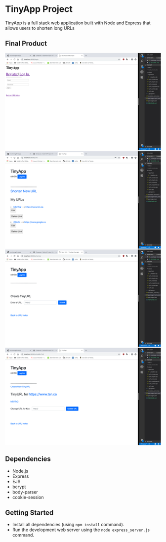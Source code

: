 # TinyApp Project

TinyApp is a full stack web application built with Node and Express that allows users to shorten long URLs 

## Final Product

!['login-page'](https://github.com/vnctwong/tinyApp/blob/master/docs/login-page.png?raw=true)
!['user-home-page'](https://github.com/vnctwong/tinyApp/blob/master/docs/user-home-page.png?raw=true)
!['create-url-page'](https://github.com/vnctwong/tinyApp/blob/master/docs/create-url-page.png?raw=true)
!['url-page](https://github.com/vnctwong/tinyApp/blob/master/docs/url-page.png?raw=true)

## Dependencies

- Node.js
- Express
- EJS
- bcrypt
- body-parser
- cookie-session

## Getting Started

- Install all dependencies (using `npm install` command).
- Run the development web server using the `node express_server.js` command.
